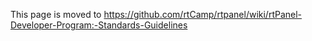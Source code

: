 This page is moved to https://github.com/rtCamp/rtpanel/wiki/rtPanel-Developer-Program:-Standards-Guidelines
